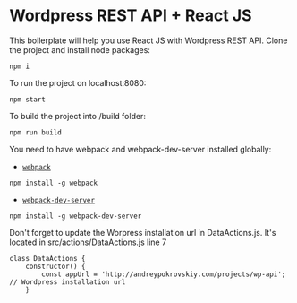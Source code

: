 # Wordpress REST API + React JS

This boilerplate will help you use React JS with Wordpress REST API.
Clone the project and install node packages:

```
npm i
```

To run the project on localhost:8080:
```
npm start
```

To build the project into /build folder:
```
npm run build
```

You need to have webpack and webpack-dev-server installed globally:
* [`webpack`](http://webpack.github.io/docs/)
```
npm install -g webpack
```

* [`webpack-dev-server`](http://webpack.github.io/docs/webpack-dev-server.html)
```
npm install -g webpack-dev-server
```

Don't forget to update the Worpress installation url in DataActions.js. It's located in src/actions/DataActions.js line 7
```
class DataActions {
	constructor() {
		const appUrl = 'http://andreypokrovskiy.com/projects/wp-api'; // Wordpress installation url
	}
```
